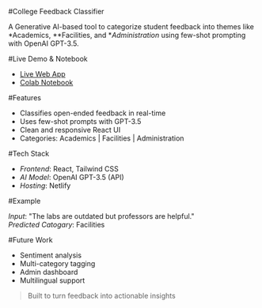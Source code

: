 #College Feedback Classifier

A Generative AI-based tool to categorize student feedback into themes like *Academics, **Facilities, and **Administration* using few-shot prompting with OpenAI GPT-3.5.


#Live Demo & Notebook

- [Live Web App](https://gleaming-madeleine-167cee.netlify.app/)
- [Colab Notebook]([https://colab.research.google.com/drive/1n6WRjHGSMA0bOSA0linJYilsfi259aLQ?usp=sharing](https://colab.research.google.com/drive/1n6WRjHGSMA0bOSA0linJYilsfi259aLQ?usp=sharing))


#Features

- Classifies open-ended feedback in real-time  
- Uses few-shot prompts with GPT-3.5  
- Clean and responsive React UI  
- Categories: Academics | Facilities | Administration  


#Tech Stack

- *Frontend*: React, Tailwind CSS  
- *AI Model*: OpenAI GPT-3.5 (API)  
- *Hosting*: Netlify  


#Example

*Input*: "The labs are outdated but professors are helpful."  
*Predicted Catogary*: Facilities


#Future Work

- Sentiment analysis  
- Multi-category tagging  
- Admin dashboard  
- Multilingual support  


> Built to turn feedback into actionable insights 
